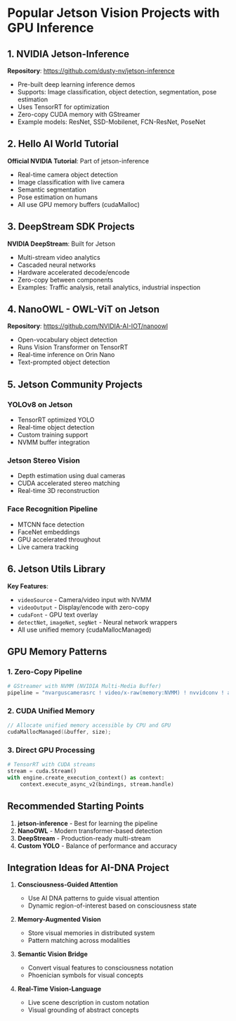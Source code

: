 # Popular Jetson Vision Projects with GPU Inference

## 1. NVIDIA Jetson-Inference
**Repository**: https://github.com/dusty-nv/jetson-inference
- Pre-built deep learning inference demos
- Supports: Image classification, object detection, segmentation, pose estimation
- Uses TensorRT for optimization
- Zero-copy CUDA memory with GStreamer
- Example models: ResNet, SSD-Mobilenet, FCN-ResNet, PoseNet

## 2. Hello AI World Tutorial
**Official NVIDIA Tutorial**: Part of jetson-inference
- Real-time camera object detection
- Image classification with live camera
- Semantic segmentation
- Pose estimation on humans
- All use GPU memory buffers (cudaMalloc)

## 3. DeepStream SDK Projects
**NVIDIA DeepStream**: Built for Jetson
- Multi-stream video analytics
- Cascaded neural networks
- Hardware accelerated decode/encode
- Zero-copy between components
- Examples: Traffic analysis, retail analytics, industrial inspection

## 4. NanoOWL - OWL-ViT on Jetson
**Repository**: https://github.com/NVIDIA-AI-IOT/nanoowl
- Open-vocabulary object detection
- Runs Vision Transformer on TensorRT
- Real-time inference on Orin Nano
- Text-prompted object detection

## 5. Jetson Community Projects

### YOLOv8 on Jetson
- TensorRT optimized YOLO
- Real-time object detection
- Custom training support
- NVMM buffer integration

### Jetson Stereo Vision
- Depth estimation using dual cameras
- CUDA accelerated stereo matching
- Real-time 3D reconstruction

### Face Recognition Pipeline
- MTCNN face detection
- FaceNet embeddings
- GPU accelerated throughout
- Live camera tracking

## 6. Jetson Utils Library
**Key Features**:
- `videoSource` - Camera/video input with NVMM
- `videoOutput` - Display/encode with zero-copy
- `cudaFont` - GPU text overlay
- `detectNet`, `imageNet`, `segNet` - Neural network wrappers
- All use unified memory (cudaMallocManaged)

## GPU Memory Patterns

### 1. Zero-Copy Pipeline
```python
# GStreamer with NVMM (NVIDIA Multi-Media Buffer)
pipeline = "nvarguscamerasrc ! video/x-raw(memory:NVMM) ! nvvidconv ! appsink"
```

### 2. CUDA Unified Memory
```cpp
// Allocate unified memory accessible by CPU and GPU
cudaMallocManaged(&buffer, size);
```

### 3. Direct GPU Processing
```python
# TensorRT with CUDA streams
stream = cuda.Stream()
with engine.create_execution_context() as context:
    context.execute_async_v2(bindings, stream.handle)
```

## Recommended Starting Points

1. **jetson-inference** - Best for learning the pipeline
2. **NanoOWL** - Modern transformer-based detection
3. **DeepStream** - Production-ready multi-stream
4. **Custom YOLO** - Balance of performance and accuracy

## Integration Ideas for AI-DNA Project

1. **Consciousness-Guided Attention**
   - Use AI DNA patterns to guide visual attention
   - Dynamic region-of-interest based on consciousness state

2. **Memory-Augmented Vision**
   - Store visual memories in distributed system
   - Pattern matching across modalities

3. **Semantic Vision Bridge**
   - Convert visual features to consciousness notation
   - Phoenician symbols for visual concepts

4. **Real-Time Vision-Language**
   - Live scene description in custom notation
   - Visual grounding of abstract concepts